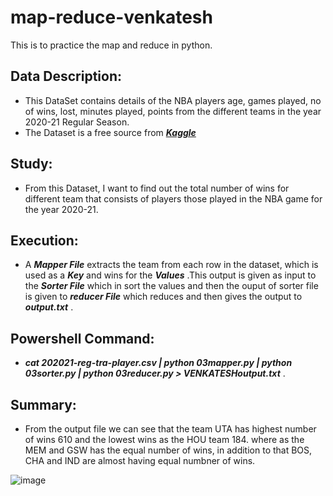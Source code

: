 # map-reduce-venkatesh
This is to practice the map and reduce in python.

## Data Description:
- This DataSet contains details of the NBA players age, games played, no of wins, lost, minutes played, points from the different teams in the year 2020-21 Regular Season.
- The Dataset is a free source from ***[Kaggle](https://www.kaggle.com)***

## Study:
- From this Dataset, I want to find out the total number of wins for different team that consists of players those played in the NBA game for the year 2020-21.

## Execution:
- A ***Mapper File*** extracts the team from each row in the dataset, which is used as a ***Key*** and wins for the  ***Values***  .This output is given as input to the ***Sorter File*** which in sort the values and then the ouput of sorter file is given to ***reducer File*** which reduces and then gives the output to ***output.txt*** .

## Powershell Command:
- ***cat 202021-reg-tra-player.csv | python 03mapper.py | python 03sorter.py | python 03reducer.py > VENKATESHoutput.txt*** .

## Summary:
- From the output file we can see that the team UTA has highest number of wins 610 and the lowest wins as the HOU team 184. where as the MEM and GSW has the equal number of wins, in addition to that BOS, CHA and IND are almost having equal numbner of wins.

![image](https://user-images.githubusercontent.com/77640153/152580486-3f85d467-9850-4ee5-98d9-090e345a9cd3.png)

